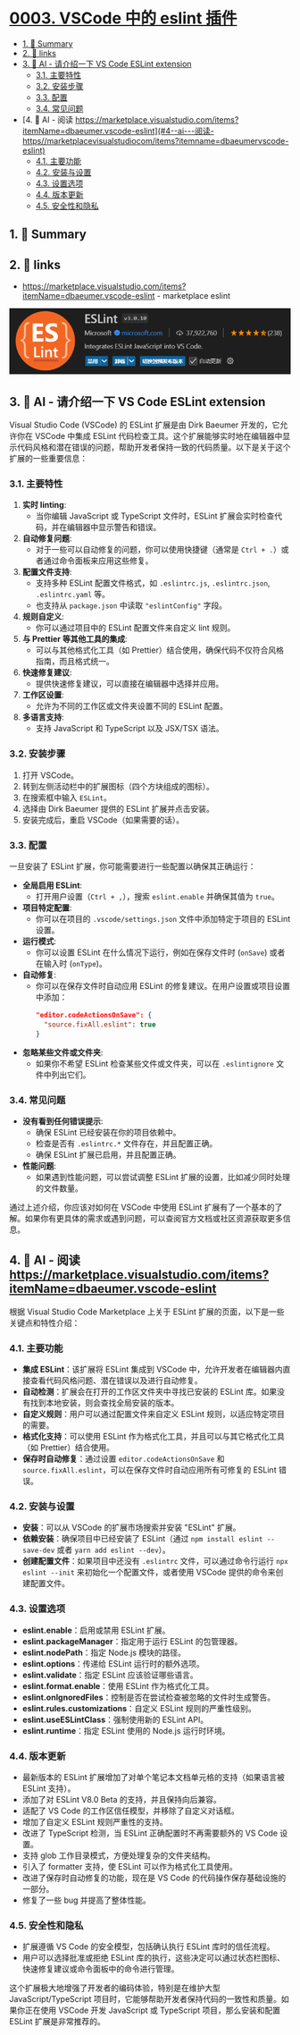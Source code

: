 # [0003. VSCode 中的 eslint 插件](https://github.com/Tdahuyou/eslint/tree/main/0003.%20VSCode%20%E4%B8%AD%E7%9A%84%20eslint%20%E6%8F%92%E4%BB%B6)

<!-- region:toc -->
- [1. 📝 Summary](#1--summary)
- [2. 🔗 links](#2--links)
- [3. 🤖 AI - 请介绍一下 VS Code ESLint extension](#3--ai---请介绍一下-vs-code-eslint-extension)
  - [3.1. 主要特性](#31-主要特性)
  - [3.2. 安装步骤](#32-安装步骤)
  - [3.3. 配置](#33-配置)
  - [3.4. 常见问题](#34-常见问题)
- [4. 🤖 AI - 阅读 https://marketplace.visualstudio.com/items?itemName=dbaeumer.vscode-eslint](#4--ai---阅读-https//marketplacevisualstudiocom/items?itemname=dbaeumervscode-eslint)
  - [4.1. 主要功能](#41-主要功能)
  - [4.2. 安装与设置](#42-安装与设置)
  - [4.3. 设置选项](#43-设置选项)
  - [4.4. 版本更新](#44-版本更新)
  - [4.5. 安全性和隐私](#45-安全性和隐私)
<!-- endregion:toc -->
## 1. 📝 Summary

## 2. 🔗 links

- https://marketplace.visualstudio.com/items?itemName=dbaeumer.vscode-eslint - marketplace eslint

![](md-imgs/2024-09-29-11-07-20.png)

## 3. 🤖 AI - 请介绍一下 VS Code ESLint extension

Visual Studio Code (VSCode) 的 ESLint 扩展是由 Dirk Baeumer 开发的，它允许你在 VSCode 中集成 ESLint 代码检查工具。这个扩展能够实时地在编辑器中显示代码风格和潜在错误的问题，帮助开发者保持一致的代码质量。以下是关于这个扩展的一些重要信息：

### 3.1. 主要特性

1. **实时 linting**:
   - 当你编辑 JavaScript 或 TypeScript 文件时，ESLint 扩展会实时检查代码，并在编辑器中显示警告和错误。
2. **自动修复问题**:
   - 对于一些可以自动修复的问题，你可以使用快捷键（通常是 `Ctrl + .`）或者通过命令面板来应用这些修复。
3. **配置文件支持**:
   - 支持多种 ESLint 配置文件格式，如 `.eslintrc.js`, `.eslintrc.json`, `.eslintrc.yaml` 等。
   - 也支持从 `package.json` 中读取 `"eslintConfig"` 字段。
4. **规则自定义**:
   - 你可以通过项目中的 ESLint 配置文件来自定义 lint 规则。
5. **与 Prettier 等其他工具的集成**:
   - 可以与其他格式化工具（如 Prettier）结合使用，确保代码不仅符合风格指南，而且格式统一。
6. **快速修复建议**:
   - 提供快速修复建议，可以直接在编辑器中选择并应用。
7. **工作区设置**:
   - 允许为不同的工作区或文件夹设置不同的 ESLint 配置。
8. **多语言支持**:
   - 支持 JavaScript 和 TypeScript 以及 JSX/TSX 语法。

### 3.2. 安装步骤

1. 打开 VSCode。
2. 转到左侧活动栏中的扩展图标（四个方块组成的图标）。
3. 在搜索框中输入 `ESLint`。
4. 选择由 Dirk Baeumer 提供的 ESLint 扩展并点击安装。
5. 安装完成后，重启 VSCode（如果需要的话）。

### 3.3. 配置

一旦安装了 ESLint 扩展，你可能需要进行一些配置以确保其正确运行：

- **全局启用 ESLint**:
  - 打开用户设置（`Ctrl + ,`），搜索 `eslint.enable` 并确保其值为 `true`。
- **项目特定配置**:
  - 你可以在项目的 `.vscode/settings.json` 文件中添加特定于项目的 ESLint 设置。
- **运行模式**:
  - 你可以设置 ESLint 在什么情况下运行，例如在保存文件时 (`onSave`) 或者在输入时 (`onType`)。
- **自动修复**:
  - 你可以在保存文件时自动应用 ESLint 的修复建议。在用户设置或项目设置中添加：
    ```json
    "editor.codeActionsOnSave": {
      "source.fixAll.eslint": true
    }
- **忽略某些文件或文件夹**:
  - 如果你不希望 ESLint 检查某些文件或文件夹，可以在 `.eslintignore` 文件中列出它们。
### 3.4. 常见问题

- **没有看到任何错误提示**:
  - 确保 ESLint 已经安装在你的项目依赖中。
  - 检查是否有 `.eslintrc.*` 文件存在，并且配置正确。
  - 确保 ESLint 扩展已启用，并且配置正确。
- **性能问题**:
  - 如果遇到性能问题，可以尝试调整 ESLint 扩展的设置，比如减少同时处理的文件数量。

通过上述介绍，你应该对如何在 VSCode 中使用 ESLint 扩展有了一个基本的了解。如果你有更具体的需求或遇到问题，可以查阅官方文档或社区资源获取更多信息。

## 4. 🤖 AI - 阅读 https://marketplace.visualstudio.com/items?itemName=dbaeumer.vscode-eslint

根据 Visual Studio Code Marketplace 上关于 ESLint 扩展的页面，以下是一些关键点和特性介绍：

### 4.1. 主要功能
- **集成 ESLint**：该扩展将 ESLint 集成到 VSCode 中，允许开发者在编辑器内直接查看代码风格问题、潜在错误以及进行自动修复。
- **自动检测**：扩展会在打开的工作区文件夹中寻找已安装的 ESLint 库。如果没有找到本地安装，则会查找全局安装的版本。
- **自定义规则**：用户可以通过配置文件来自定义 ESLint 规则，以适应特定项目的需要。
- **格式化支持**：可以使用 ESLint 作为格式化工具，并且可以与其它格式化工具（如 Prettier）结合使用。
- **保存时自动修复**：通过设置 `editor.codeActionsOnSave` 和 `source.fixAll.eslint`，可以在保存文件时自动应用所有可修复的 ESLint 错误。

### 4.2. 安装与设置
- **安装**：可以从 VSCode 的扩展市场搜索并安装 "ESLint" 扩展。
- **依赖安装**：确保项目中已经安装了 ESLint（通过 `npm install eslint --save-dev` 或者 `yarn add eslint --dev`）。
- **创建配置文件**：如果项目中还没有 `.eslintrc` 文件，可以通过命令行运行 `npx eslint --init` 来初始化一个配置文件，或者使用 VSCode 提供的命令来创建配置文件。

### 4.3. 设置选项
- **eslint.enable**：启用或禁用 ESLint 扩展。
- **eslint.packageManager**：指定用于运行 ESLint 的包管理器。
- **eslint.nodePath**：指定 Node.js 模块的路径。
- **eslint.options**：传递给 ESLint 运行时的额外选项。
- **eslint.validate**：指定 ESLint 应该验证哪些语言。
- **eslint.format.enable**：使用 ESLint 作为格式化工具。
- **eslint.onIgnoredFiles**：控制是否在尝试检查被忽略的文件时生成警告。
- **eslint.rules.customizations**：自定义 ESLint 规则的严重性级别。
- **eslint.useESLintClass**：强制使用新的 ESLint API。
- **eslint.runtime**：指定 ESLint 使用的 Node.js 运行时环境。

### 4.4. 版本更新
- 最新版本的 ESLint 扩展增加了对单个笔记本文档单元格的支持（如果语言被 ESLint 支持）。
- 添加了对 ESLint V8.0 Beta 的支持，并且保持向后兼容。
- 适配了 VS Code 的工作区信任模型，并移除了自定义对话框。
- 增加了自定义 ESLint 规则严重性的支持。
- 改进了 TypeScript 检测，当 ESLint 正确配置时不再需要额外的 VS Code 设置。
- 支持 glob 工作目录模式，方便处理复杂的文件夹结构。
- 引入了 formatter 支持，使 ESLint 可以作为格式化工具使用。
- 改进了保存时自动修复的功能，现在是 VS Code 的代码操作保存基础设施的一部分。
- 修复了一些 bug 并提高了整体性能。

### 4.5. 安全性和隐私
- 扩展遵循 VS Code 的安全模型，包括确认执行 ESLint 库时的信任流程。
- 用户可以选择批准或拒绝 ESLint 库的执行，这些决定可以通过状态栏图标、快速修复建议或命令面板中的命令进行管理。

这个扩展极大地增强了开发者的编码体验，特别是在维护大型 JavaScript/TypeScript 项目时，它能够帮助开发者保持代码的一致性和质量。如果你正在使用 VSCode 开发 JavaScript 或 TypeScript 项目，那么安装和配置 ESLint 扩展是非常推荐的。